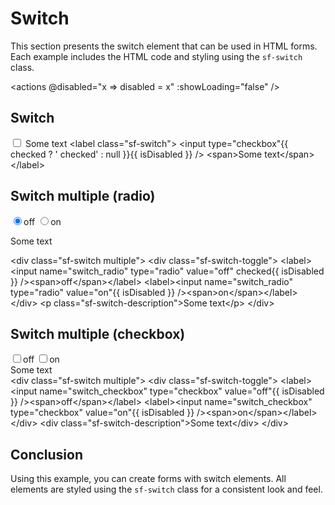 
# Switch

This section presents the switch element that can be used in HTML forms. Each example includes the HTML code and styling using the `sf-switch` class.

<actions @disabled="x => disabled = x" :showLoading="false" />

## Switch

<label class="sf-switch">
  <input v-model="checked" type="checkbox" :disabled="disabled" /> <span>Some text</span>
</label>

<highlight lang="html">
&lt;label class="sf-switch"&gt;
  &lt;input type="checkbox"{{ checked ? ' checked' : null }}{{ isDisabled }} /&gt; &lt;span&gt;Some text&lt;/span&gt;
&lt;/label&gt;
</highlight>

## Switch multiple (radio)

<div class="sf-switch multiple">
  <div class="sf-switch-toggle">
    <label><input name="switch_radio" type="radio" value="off" checked :disabled="disabled" /><span>off</span></label>
    <label><input name="switch_radio" type="radio" value="on" :disabled="disabled" /><span>on</span></label>
  </div>
  <p class="sf-switch-description">Some text</p>
</div>

<highlight lang="html">
&lt;div class="sf-switch multiple"&gt;
  &lt;div class="sf-switch-toggle"&gt;
    &lt;label&gt;&lt;input name="switch_radio" type="radio" value="off" checked{{ isDisabled }} /&gt;&lt;span&gt;off&lt;/span&gt;&lt;/label&gt;
    &lt;label&gt;&lt;input name="switch_radio" type="radio" value="on"{{ isDisabled }} /&gt;&lt;span&gt;on&lt;/span&gt;&lt;/label&gt;
  &lt;/div&gt;
  &lt;p class="sf-switch-description"&gt;Some text&lt;/p&gt;
&lt;/div&gt;
</highlight>

## Switch multiple (checkbox)

<div class="sf-switch multiple">
  <div class="sf-switch-toggle">
    <label><input name="switch_checkbox" type="checkbox" value="off" :disabled="disabled" /><span>off</span></label>
    <label><input name="switch_checkbox" type="checkbox" value="on" :disabled="disabled" /><span>on</span></label>
  </div>
  <div class="sf-switch-description">Some text</div>
</div>

<highlight lang="html">
&lt;div class="sf-switch multiple"&gt;
  &lt;div class="sf-switch-toggle"&gt;
    &lt;label&gt;&lt;input name="switch_checkbox" type="checkbox" value="off"{{ isDisabled }} /&gt;&lt;span&gt;off&lt;/span&gt;&lt;/label&gt;
    &lt;label&gt;&lt;input name="switch_checkbox" type="checkbox" value="on"{{ isDisabled }} /&gt;&lt;span&gt;on&lt;/span&gt;&lt;/label&gt;
  &lt;/div&gt;
  &lt;div class="sf-switch-description"&gt;Some text&lt;/div&gt;
&lt;/div&gt;
</highlight>

## Conclusion

Using this example, you can create forms with switch elements. All elements are styled using the `sf-switch` class for a consistent look and feel.

<script setup>
import { ref, computed } from 'vue';

import 'style-forge.form/src/var.css';
import 'style-forge.form/src/base.css';
import 'style-forge.form/src/global.css';
import 'style-forge.form/src/pseudo-classes.css';

import 'style-forge.form/src/loading.css';
import 'style-forge.form/src/checkbox-radio.css';

import 'style-forge.form/src/switch.css';

const checked = ref(true);
const disabled = ref(false);
const isDisabled = computed(() => disabled.value ? ' disabled' : null);
</script>

